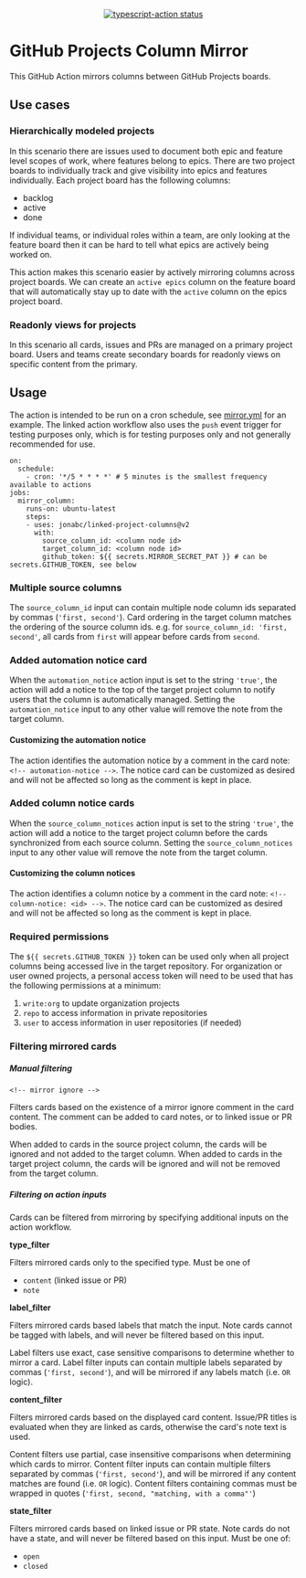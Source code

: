 <p align="center">
  <a href="https://github.com/actions/typescript-action/actions"><img alt="typescript-action status" src="https://github.com/actions/typescript-action/workflows/build-test/badge.svg"></a>
</p>

# GitHub Projects Column Mirror

This GitHub Action mirrors columns between GitHub Projects boards.

## Use cases

### Hierarchically modeled projects

In this scenario there are issues used to document both epic and feature level scopes of work, where features belong to epics.  There are two project boards to individually track and give visibility into epics and features individually.  Each project board has the following columns:
- backlog
- active
- done

If individual teams, or individual roles within a team, are only looking at the feature board then it can be hard to tell what epics are actively being worked on.

This action makes this scenario easier by actively mirroring columns across project boards.  We can create an `active epics` column on the feature board that will automatically stay up to date with the `active` column on the epics project board.

### Readonly views for projects

In this scenario all cards, issues and PRs are managed on a primary project board. Users and teams create secondary boards for readonly views on specific content from the primary.

## Usage

The action is intended to be run on a cron schedule, see [mirror.yml](./.github/workflows/mirror.yml) for an example.  The linked action workflow also uses the `push` event trigger for testing purposes only, which is for testing purposes only and not generally recommended for use.

```
on:
  schedule:
    - cron: '*/5 * * * *' # 5 minutes is the smallest frequency available to actions
jobs:
  mirror_column:
    runs-on: ubuntu-latest
    steps:
    - uses: jonabc/linked-project-columns@v2
      with:
        source_column_id: <column node id>
        target_column_id: <column node id>
        github_token: ${{ secrets.MIRROR_SECRET_PAT }} # can be secrets.GITHUB_TOKEN, see below
```

### Multiple source columns

The `source_column_id` input can contain multiple node column ids separated by commas (`'first, second'`).  Card ordering in the target column matches the ordering of the source column ids.  e.g. for `source_column_id: 'first, second'`, all cards from `first` will appear before cards from `second`.  

### Added automation notice card

When the `automation_notice` action input is set to the string `'true'`, the action will add a notice to the top of the target project column to notify users that the column is automatically managed.  Setting the `automation_notice` input to any other value will remove the note from the target column.

#### Customizing the automation notice

The action identifies the automation notice by a comment in the card note: `<!-- automation-notice -->`.  The notice card can be customized as desired and will not be affected so long as the comment is kept in place.

### Added column notice cards

When the `source_column_notices` action input is set to the string `'true'`, the action will add a notice to the target project column before the cards synchronized from each source column.  Setting the `source_column_notices` input to any other value will remove the note from the target column.

#### Customizing the column notices

The action identifies a column notice by a comment in the card note: `<!-- column-notice: <id> -->`.  The notice card can be customized as desired and will not be affected so long as the comment is kept in place.

### Required permissions

The `${{ secrets.GITHUB_TOKEN }}` token can be used only when all project columns being accessed live in the target repository.  For organization or user owned projects, a personal access token will need to be used that has the following permissions at a minimum:
1. `write:org` to update organization projects
2. `repo` to access information in private repositories
3. `user` to access information in user repositories (if needed)

### Filtering mirrored cards

##### Manual filtering

`<!-- mirror ignore -->`

Filters cards based on the existence of a mirror ignore comment in the card content.  The comment can be added to card notes, or to linked issue or PR bodies.

When added to cards in the source project column, the cards will be ignored and not added to the target column.  When added to cards in the target project column, the cards will be ignored and will not be removed from the target column.

##### Filtering on action inputs

Cards can be filtered from mirroring by specifying additional inputs on the action workflow.

**type_filter**

Filters mirrored cards only to the specified type.  Must be one of
- `content` (linked issue or PR)
- `note`

**label_filter**

Filters mirrored cards based labels that match the input.  Note cards cannot be tagged with labels, and will never be filtered based on this input.

Label filters use exact, case sensitive comparisons to determine whether to mirror a card.  Label filter inputs can contain multiple labels separated by commas (`'first, second'`), and will be mirrored if any labels match (i.e. `OR` logic).

**content_filter**

Filters mirrored cards based on the displayed card content.  Issue/PR titles is evaluated when they are linked as cards, otherwise the card's note text is used.

Content filters use partial, case insensitive comparisons when determining which cards to mirror.  Content filter inputs can contain multiple filters separated by commas (`'first, second'`), and will be mirrored if any content matches are found (i.e. `OR` logic).  Content filters containing commas must be wrapped in quotes (`'first, second, "matching, with a comma"'`)

**state_filter**

Filters mirrored cards based on linked issue or PR state. Note cards do not have a state, and will never be filtered based on this input.  Must be one of:
- `open`
- `closed`
